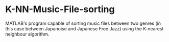 # K-NN-Music-File-sorting
MATLAB's program capable of sorting music files between two genres (in this case between Japanoise and Japanese Free Jazz) using the K-nearest neighbour algorithm.
